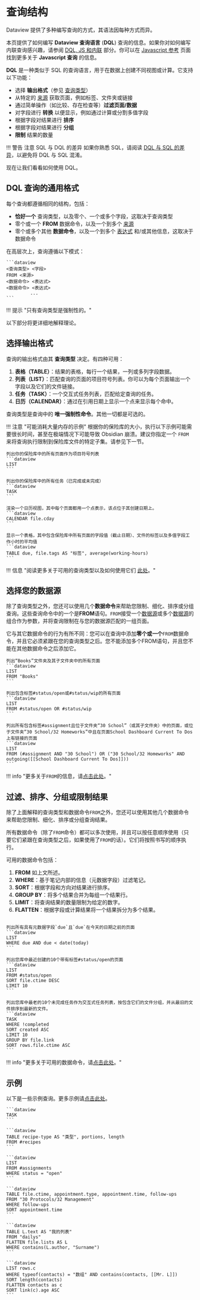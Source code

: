 # 查询结构

Dataview 提供了多种编写查询的方式，其语法因每种方式而异。

本页提供了如何编写 **Dataview 查询语言** (**DQL**) 查询的信息。如果你对如何编写内联查询感兴趣，请参阅 [DQL, JS 和内联](dql-js-inline.md#inline-dql) 部分。你可以在 [Javascript 参考](../api/intro.md) 页面找到更多关于 **Javascript 查询** 的信息。

**DQL** 是一种类似于 SQL 的查询语言，用于在数据上创建不同视图或计算。它支持以下功能：

- 选择 **输出格式**（参见 [查询类型](./query-types.md)）
- 从特定的 [来源](../reference/sources.md) 获取页面，例如标签、文件夹或链接
- 通过简单操作（如比较、存在检查等）**过滤页面/数据**
- 对字段进行 **转换** 以便显示，例如通过计算或分割多值字段
- 根据字段对结果进行 **排序**
- 根据字段对结果进行 **分组**
- **限制** 结果的数量

!!! 警告 注意 SQL 与 DQL 的差异
如果你熟悉 SQL，请阅读 [DQL 与 SQL 的差异](../../queries/differences-to-sql)，以避免将 DQL 与 SQL 混淆。

现在让我们看看如何使用 DQL。

## DQL 查询的通用格式

每个查询都遵循相同的结构，包括：

- **恰好一个** 查询类型，以及零个、一个或多个字段，这取决于查询类型
- 零个或一个 **FROM** 数据命令，以及一个到多个 [来源](../reference/sources.md)
- 零个或多个其他 **数据命令**，以及一个到多个 [表达式](../reference/expressions.md) 和/或其他信息，这取决于数据命令

在高层次上，查询遵循以下模式：

````
```dataview
<查询类型> <字段>
FROM <来源>
<数据命令> <表达式>
<数据命令> <表达式>
         ...
```
````

!!! 提示 "只有查询类型是强制性的。"

以下部分将更详细地解释理论。

## 选择输出格式

查询的输出格式由其 **查询类型** 决定。有四种可用：

1. **表格（TABLE）**：结果的表格，每行一个结果，一列或多列字段数据。
2. **列表（LIST）**：匹配查询的页面的项目符号列表。你可以为每个页面输出一个字段以及它们的文件链接。
3. **任务（TASK）**：一个交互式任务列表，匹配给定查询的任务。
4. **日历（CALENDAR）**：通过在引用日期上显示一个点来显示每个命中。

查询类型是查询中的 **唯一强制性命令**。其他一切都是可选的。

!!! 注意 "可能消耗大量内存的示例"
根据你的保险库的大小，执行以下示例可能需要很长时间，甚至在极端情况下可能导致 Obsidian 崩溃。建议你指定一个 `FROM` 来将查询执行限制到保险库文件的特定子集。请参见下一节。

````
列出你的保险库中的所有页面作为项目符号列表
```dataview
LIST
```

列出你的保险库中的所有任务（已完成或未完成）
```dataview
TASK
```

渲染一个日历视图，其中每个页面都用一个点表示，该点位于其创建日期上。
```dataview
CALENDAR file.cday
```

显示一个表格，其中包含保险库中所有页面的字段值（截止日期）、文件的标签以及多值字段工作小时的平均值
```dataview
TABLE due, file.tags AS "标签", average(working-hours)
```
````

!!! 信息 "阅读更多关于可用的查询类型以及如何使用它们 [此处](./query-types.md)。"

## 选择您的数据源

除了查询类型之外，您还可以使用几个**数据命令**来帮助您限制、细化、排序或分组查询。这些查询命令中的一个是**FROM**语句。`FROM`接受一个[数据源](../../reference/sources)或多个[数据源](../../reference/sources)的组合作为参数，并将查询限制在与您的数据源匹配的一组页面。

它与其它数据命令的行为有所不同：您可以在查询中添加**零个或一个**`FROM`数据命令，并且它必须紧跟在您的查询类型之后。您不能添加多个FROM语句，并且您不能在其他数据命令之后添加它。

````
列出“Books”文件夹及其子文件夹中的所有页面
```dataview
LIST
FROM "Books"
```

列出包含标签#status/open或#status/wip的所有页面
```dataview
LIST
FROM #status/open OR #status/wip
```

列出所有包含标签#assignment且位于文件夹“30 School”（或其子文件夹）中的页面，或位于文件夹“30 School/32 Homeworks”中且在页面School Dashboard Current To Dos上有链接的页面
```dataview
LIST
FROM (#assignment AND "30 School") OR ("30 School/32 Homeworks" AND outgoing([[School Dashboard Current To Dos]]))
```

````

!!! info "更多关于`FROM`的信息，请[点击此处](./data-commands.md#from)。"

## 过滤、排序、分组或限制结果

除了上面解释的查询类型和数据命令`FROM`之外，您还可以使用其他几个数据命令来帮助您限制、细化、排序或分组查询结果。

所有数据命令（除了`FROM`命令）都可以多次使用，并且可以按任意顺序使用（只要它们紧跟在查询类型之后，如果使用了`FROM`的话）。它们将按照书写的顺序执行。

可用的数据命令包括：

1. **FROM** 如上文所述。
2. **WHERE**：基于笔记内部的信息（元数据字段）过滤笔记。
3. **SORT**：根据字段和方向对结果进行排序。
4. **GROUP BY**：将多个结果合并为每组一个结果行。
5. **LIMIT**：将查询结果的数量限制为给定的数字。
6. **FLATTEN**：根据字段或计算结果将一个结果拆分为多个结果。

````

列出所有具有元数据字段`due`且`due`在今天的日期之前的页面
```dataview
LIST
WHERE due AND due < date(today)
```

列出您库中最近创建的10个带有标签#status/open的页面
```dataview
LIST
FROM #status/open
SORT file.ctime DESC
LIMIT 10
```

列出您库中最老的10个未完成任务作为交互式任务列表，按包含它们的文件分组，并从最旧的文件排序到最新的文件。
```dataview
TASK
WHERE !completed
SORT created ASC
LIMIT 10
GROUP BY file.link
SORT rows.file.ctime ASC
```

````

!!! info "更多关于可用的数据命令，请[点击此处](./data-commands.md)。"

## 示例

以下是一些示例查询。更多示例请[点击此处](../resources/examples.md)。

````
```dataview
TASK
```
````

````
```dataview
TABLE recipe-type AS "类型", portions, length
FROM #recipes
```
````

````
```dataview
LIST
FROM #assignments
WHERE status = "open"
```
````

````
```dataview
TABLE file.ctime, appointment.type, appointment.time, follow-ups
FROM "30 Protocols/32 Management"
WHERE follow-ups
SORT appointment.time
```
````

````
```dataview
TABLE L.text AS "我的列表"
FROM "dailys"
FLATTEN file.lists AS L
WHERE contains(L.author, "Surname")
```
````

````
```dataview
LIST rows.c
WHERE typeof(contacts) = "数组" AND contains(contacts, [[Mr. L]])
SORT length(contacts)
FLATTEN contacts as c
SORT link(c).age ASC
```
````

